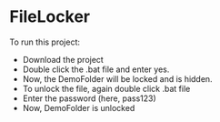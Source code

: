 # FileLocker

To run this project:
- Download the project
- Double click the .bat file and enter yes.
- Now, the DemoFolder will be locked and is hidden.
- To unlock the file, again double click .bat file
- Enter the password (here, pass123)
- Now, DemoFolder is unlocked
